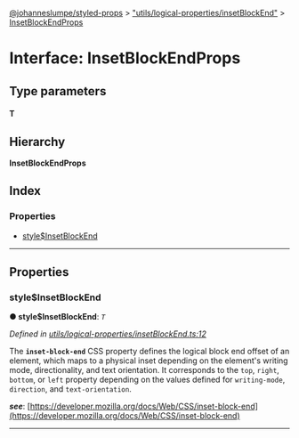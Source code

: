 [@johanneslumpe/styled-props](../README.md) > ["utils/logical-properties/insetBlockEnd"](../modules/_utils_logical_properties_insetblockend_.md) > [InsetBlockEndProps](../interfaces/_utils_logical_properties_insetblockend_.insetblockendprops.md)

# Interface: InsetBlockEndProps

## Type parameters
#### T 
## Hierarchy

**InsetBlockEndProps**

## Index

### Properties

* [style$InsetBlockEnd](_utils_logical_properties_insetblockend_.insetblockendprops.md#style_insetblockend)

---

## Properties

<a id="style_insetblockend"></a>

###  style$InsetBlockEnd

**● style$InsetBlockEnd**: *`T`*

*Defined in [utils/logical-properties/insetBlockEnd.ts:12](https://github.com/johanneslumpe/styled-props/blob/8e709f1/src/utils/logical-properties/insetBlockEnd.ts#L12)*

The **`inset-block-end`** CSS property defines the logical block end offset of an element, which maps to a physical inset depending on the element's writing mode, directionality, and text orientation. It corresponds to the `top`, `right`, `bottom`, or `left` property depending on the values defined for `writing-mode`, `direction`, and `text-orientation`.

*__see__*: [https://developer.mozilla.org/docs/Web/CSS/inset-block-end](https://developer.mozilla.org/docs/Web/CSS/inset-block-end)

___

